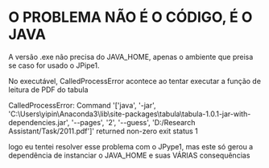 # O PROBLEMA NÃO É O CÓDIGO, É O JAVA

A versão .exe não precisa do JAVA_HOME, apenas o ambiente que preisa se caso for usado o JPipe1.

No executável, CalledProcessError acontece ao tentar executar a função de leitura de PDF do tabula

CalledProcessError: Command '['java', '-jar', 'C:\\Users\\yipin\\Anaconda3\\lib\\site-packages\\tabula\\tabula-1.0.1-jar-with-dependencies.jar', '--pages', '2', '--guess', 'D:/Research Assistant/Task/2011.pdf']' returned non-zero exit status 1

logo eu tentei resolver esse problema com o JPype1, mas este só gerou a dependência de instanciar o JAVA_HOME e suas VÁRIAS consequências 